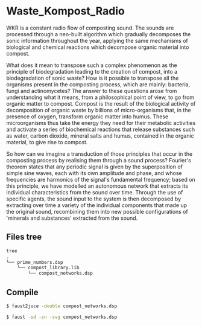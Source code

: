 # Waste_Kompost_Radio

WKR is a constant radio flow of composting sound. The sounds are processed through a neo-built algorithm which gradually decomposes the sonic information throughout the year, applying the same mechanisms of biological and chemical reactions which decompose organic material into compost.

What does it mean to transpose such a complex phenomenon as the principle of biodegradation leading to the creation of compost, into a biodegradation of sonic waste?
How is it possible to transpose all the organisms present in the composting process, which are mainly: bacteria, fungi and actinomycetes?
The answer to these questions arose from understanding what it means, from a philosophical point of view, to go from organic matter to compost.
Compost is the result of the biological activity of decomposition of organic waste by billions of micro-organisms that, in the presence of oxygen, transform organic matter into humus. These microorganisms thus take the energy they need for their metabolic activities and activate a series of biochemical reactions that release substances such as water, carbon dioxide, mineral salts and humus, contained in the organic material, to give rise to compost.

So how can we imagine a transduction of those principles that occur in the composting process by realising them through a sound process? 
Fourier's theorem states that any periodic signal is given by the superposition of simple sine waves, each with its own amplitude and phase, and whose frequencies are harmonics of the signal's fundamental frequency; based on this principle, we have modelled an autonomous network that extracts its individual characteristics from the sound over time. 
Through the use of specific agents, the sound input to the system is then decomposed by extracting over time a variety of the individual components that made up the original sound, recombining them into new possible configurations of 'minerals and substances' extracted from the sound.

## Files tree

```bash
tree
.
└── prime_numbers.dsp
    └── compost_library.lib
        └── compost_networks.dsp
```

## Compile

```bash
$ faust2juce -double compost_networks.dsp
```
```bash
$ faust -sd -sn -svg compost_networks.dsp
```
